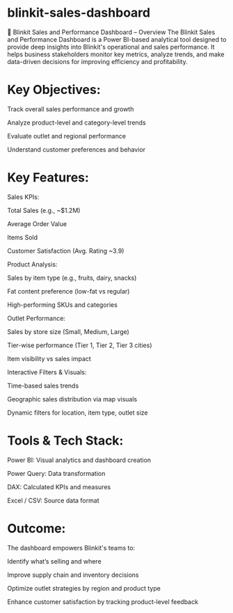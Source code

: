 # blinkit-sales-dashboard

🛒 Blinkit Sales and Performance Dashboard – Overview
The Blinkit Sales and Performance Dashboard is a Power BI-based analytical tool designed to provide deep insights into Blinkit's operational and sales performance. It helps business stakeholders monitor key metrics, analyze trends, and make data-driven decisions for improving efficiency and profitability.

# Key Objectives:
Track overall sales performance and growth

Analyze product-level and category-level trends

Evaluate outlet and regional performance

Understand customer preferences and behavior

# Key Features:
Sales KPIs:

Total Sales (e.g., ~$1.2M)

Average Order Value

Items Sold

Customer Satisfaction (Avg. Rating ~3.9)

Product Analysis:

Sales by item type (e.g., fruits, dairy, snacks)

Fat content preference (low-fat vs regular)

High-performing SKUs and categories

Outlet Performance:

Sales by store size (Small, Medium, Large)

Tier-wise performance (Tier 1, Tier 2, Tier 3 cities)

Item visibility vs sales impact

Interactive Filters & Visuals:

Time-based sales trends

Geographic sales distribution via map visuals

Dynamic filters for location, item type, outlet size

# Tools & Tech Stack:
Power BI: Visual analytics and dashboard creation

Power Query: Data transformation

DAX: Calculated KPIs and measures

Excel / CSV: Source data format

# Outcome:
The dashboard empowers Blinkit's teams to:

Identify what’s selling and where

Improve supply chain and inventory decisions

Optimize outlet strategies by region and product type

Enhance customer satisfaction by tracking product-level feedback

